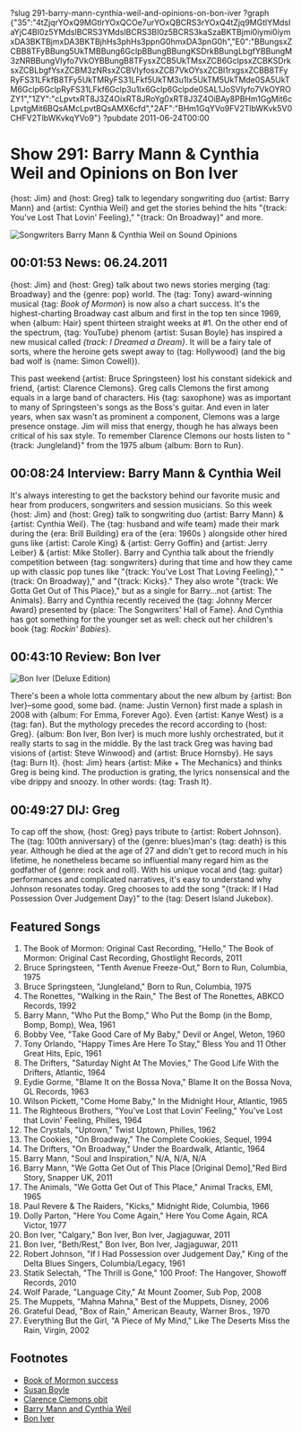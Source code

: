 ?slug 291-barry-mann-cynthia-weil-and-opinions-on-bon-iver
?graph {"35":"4tZjqrYOxQ9MGtlrYOxQCOe7urYOxQBCRS3rYOxQ4tZjq9MGtlYMdsIaYjC4BI0z5YMdsIBCRS3YMdsIBCRS3BI0z5BCRS3kaSzaBKTBjmi0iymi0iymxDA3BKTBjmxDA3BKTBjhHs3phHs3ppnG0hmxDA3pnG0h","E0":"BBungsxZCBB8TFyBBung5UkTMBBung6GclpBBungBBungKSDrkBBungLbgfYBBungM3zNRBBungVIyfo7VkOYBBungB8TFysxZCB5UkTMsxZCB6GclpsxZCBKSDrksxZCBLbgfYsxZCBM3zNRsxZCBVIyfosxZCB7VkOYsxZCBl1rxgsxZCBB8TFyRyFS31LFkfB8TFy5UkTMRyFS31LFkf5UkTM3u1lx5UkTM5UkTMde0SA5UkTM6Gclp6GclpRyFS31LFkf6Gclp3u1lx6Gclp6Gclpde0SAL1JoSVIyfo7VkOYROZY1","1ZY":"cLpvtxRT8J3Z4OixRT8JRoYg0xRT8J3Z4OiBAy8PBHm1GgMit6cLpvtgMit6BQsAMcLpvtBQsAMX6cfd","2AF":"BHm1GqYVo9FV2TlbWKvk5V0CHFV2TlbWKvkqYVo9"}
?pubdate 2011-06-24T00:00

# Show 291:  Barry Mann & Cynthia Weil and Opinions on Bon Iver
{host: Jim} and {host: Greg} talk to legendary songwriting duo {artist: Barry Mann} and {artist: Cynthia Weil} and get the stories behind the hits "{track: You've Lost That Lovin' Feeling}," "{track: On Broadway}" and more.

![Songwriters Barry Mann & Cynthia Weil on Sound Opinions](//static.soundopinions.org/images/2011/barrymann.jpg)

## 00:01:53 News: 06.24.2011
{host: Jim} and {host: Greg} talk about two news stories merging {tag: Broadway} and the {genre: pop} world. The {tag: Tony} award-winning musical {tag: *Book of Mormon*} is now also a chart success. It's the highest-charting Broadway cast album and first in the top ten since 1969, when {album: Hair} spent thirteen straight weeks at #1. On the other end of the spectrum, {tag: YouTube} phenom {artist: Susan Boyle} has inspired a new musical called *{track: I Dreamed a Dream}*. It will be a fairy tale of sorts, where the heroine gets swept away to {tag: Hollywood} (and the big bad wolf is {name: Simon Cowell}).

This past weekend {artist: Bruce Springsteen} lost his constant sidekick and friend, {artist: Clarence Clemons}. Greg calls Clemons the first among equals in a large band of characters. His {tag: saxophone} was as important to many of Springsteen's songs as the Boss's guitar. And even in later years, when sax wasn't as prominent a component, Clemons was a large presence onstage. Jim will miss that energy, though he has always been critical of his sax style. To remember Clarence Clemons our hosts listen to "{track: Jungleland}" from the 1975 album {album: Born to Run}.

## 00:08:24 Interview: Barry Mann & Cynthia Weil
It's always interesting to get the backstory behind our favorite music and hear from producers, songwriters and session musicians. So this week {host: Jim} and {host: Greg} talk to songwriting duo {artist: Barry Mann} & {artist: Cynthia Weil}. The {tag: husband and wife team} made their mark during the {era: Brill Building} era of the {era: 1960s } alongside other hired guns like {artist: Carole King} & {artist: Gerry Goffin} and {artist: Jerry Leiber} & {artist: Mike Stoller}. Barry and Cynthia talk about the friendly competition between {tag: songwriters} during that time and how they came up with classic pop tunes like "{track: You've Lost That Loving Feeling}," "{track: On Broadway}," and "{track: Kicks}." They also wrote "{track: We Gotta Get Out of This Place}," but as a single for Barry...not {artist: The Animals}. Barry and Cynthia recently received the {tag: Johnny Mercer Award} presented by {place: The Songwriters' Hall of Fame}. And Cynthia has got something for the younger set as well: check out her children's book {tag: *Rockin' Babies*}. 

## 00:43:10 Review: Bon Iver
![Bon Iver (Deluxe Edition)](//static.soundopinions.org/assets/291/1ZY0.jpg "273428126/479582402")

There's been a whole lotta commentary about the new album by {artist: Bon Iver}–some good, some bad. {name: Justin Vernon} first made a splash in 2008 with {album: For Emma, Forever Ago}. Even {artist: Kanye West} is a {tag: fan}. But the mythology precedes the record according to {host: Greg}. {album: Bon Iver, Bon Iver} is much more lushly orchestrated, but it really starts to sag in the middle. By the last track Greg was having bad visions of {artist: Steve Winwood} and {artist: Bruce Hornsby}. He says {tag: Burn It}. {host: Jim} hears {artist: Mike + The Mechanics} and thinks Greg is being kind. The production is grating, the lyrics nonsensical and the vibe drippy and snoozy. In other words: {tag: Trash It}.

## 00:49:27 DIJ: Greg
To cap off the show, {host: Greg} pays tribute to {artist: Robert Johnson}. The {tag: 100th anniversary} of the {genre: blues}man's {tag: death} is this year. Although he died at the age of 27 and didn't get to record much in his lifetime, he nonetheless became so influential many regard him as the godfather of {genre: rock and roll}. With his unique vocal and {tag: guitar} performances and complicated narratives, it's easy to understand why Johnson resonates today. Greg chooses to add the song "{track: If I Had Possession Over Judgement Day}" to the {tag: Desert Island Jukebox}.


## Featured Songs
1. The Book of Mormon: Original Cast Recording, "Hello," The Book of Mormon: Original Cast Recording, Ghostlight Records, 2011
2. Bruce Springsteen, "Tenth Avenue Freeze-Out," Born to Run, Columbia, 1975
3. Bruce Springsteen, "Jungleland," Born to Run, Columbia, 1975
4. The Ronettes, "Walking in the Rain," The Best of The Ronettes, ABKCO Records, 1992
5. Barry Mann, "Who Put the Bomp," Who Put the Bomp (in the Bomp, Bomp, Bomp), Wea, 1961
6. Bobby Vee, "Take Good Care of My Baby," Devil or Angel, Weton, 1960
7. Tony Orlando, "Happy Times Are Here To Stay," Bless You and 11 Other Great Hits, Epic, 1961
8. The Drifters, "Saturday Night At The Movies," The Good Life With the Drifters, Atlantic, 1964
9. Eydie Gorme, "Blame It on the Bossa Nova," Blame It on the Bossa Nova, GL Records, 1963
10. Wilson Pickett, "Come Home Baby," In the Midnight Hour, Atlantic, 1965
11. The Righteous Brothers, "You've Lost that Lovin' Feeling," You've Lost that Lovin' Feeling, Philles, 1964
12. The Crystals, "Uptown," Twist Uptown, Philles, 1962
13. The Cookies, "On Broadway," The Complete Cookies, Sequel, 1994
14. The Drifters, "On Broadway," Under the Boardwalk, Atlantic, 1964
15. Barry Mann, "Soul and Inspiration," N/A, N/A, N/A
16. Barry Mann, "We Gotta Get Out of This Place [Original Demo],"Red Bird Story, Snapper UK, 2011
17. The Animals, "We Gotta Get Out of This Place," Animal Tracks, EMI, 1965
18. Paul Revere & The Raiders, "Kicks," Midnight Ride, Columbia, 1966
19. Dolly Parton, "Here You Come Again," Here You Come Again, RCA Victor, 1977
20. Bon Iver, "Calgary," Bon Iver, Bon Iver, Jagjaguwar, 2011
21. Bon Iver, "Beth/Rest," Bon Iver, Bon Iver, Jagjaguwar, 2011
22. Robert Johnson, "If I Had Possession over Judgement Day," King of the Delta Blues Singers, Columbia/Legacy, 1961
23. Statik Selectah, "The Thrill is Gone," 100 Proof: The Hangover, Showoff Records, 2010
24. Wolf Parade, "Language City," At Mount Zoomer, Sub Pop, 2008
25. The Muppets, "Mahna Mahna," Best of the Muppets, Disney, 2006
26. Grateful Dead, "Box of Rain," American Beauty, Warner Bros., 1970
27. Everything But the Girl, "A Piece of My Mind," Like The Deserts Miss the Rain, Virgin, 2002


## Footnotes
- [Book of Mormon success](http://www.huffingtonpost.com/2011/06/15/book-of-mormon-cast-album_n_877536.html)
- [Susan Boyle](http://www.susanboylemusic.com/uk/)
- [Clarence Clemons obit](http://www.nytimes.com/2011/06/19/arts/music/clarence-clemons-e-street-band-saxophonist-dies-at-69.html?_r=0)
- [Barry Mann and Cynthia Weil](http://www.mann-weil.com/)
- [Bon Iver](http://boniver.org/)
